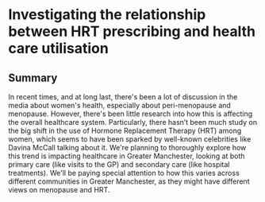 # Investigating the relationship between HRT prescribing and health care utilisation

## Summary

In recent times, and at long last, there's been a lot of discussion in the media about women's health, especially about peri-menopause and menopause. However, there's been little research into how this is affecting the overall healthcare system. Particularly, there hasn’t been much study on the big shift in the use of Hormone Replacement Therapy (HRT) among women, which seems to have been sparked by well-known celebrities like Davina McCall talking about it. We're planning to thoroughly explore how this trend is impacting healthcare in Greater Manchester, looking at both primary care (like visits to the GP) and secondary care (like hospital treatments). We'll be paying special attention to how this varies across different communities in Greater Manchester, as they might have different views on menopause and HRT.

